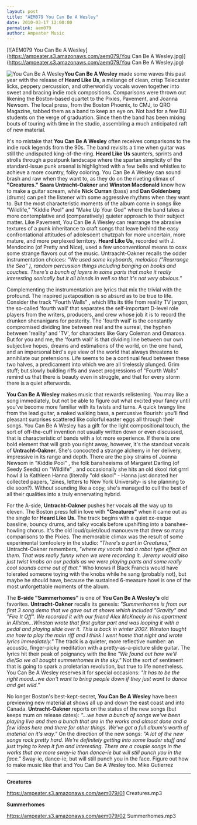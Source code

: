 ```yaml
---
layout: post
title: "AEM079 You Can Be A Wesley"
date: 2010-03-17 12:00:00
permalink: aem079
author: Ampeater Music
---
```

[![AEM079 You Can Be A Wesley](https://ampeater.s3.amazonaws.com/aem079/You Can Be A Wesley.jpg)](https://ampeater.s3.amazonaws.com/aem079/You Can Be A Wesley.jpg)

![](http://ampeatermusic.com/wp-content/uploads/2010/03/You-Can-Be-A-Wesley-300x199.jpg "You Can Be A Wesley")**You Can Be A Wesley** made some waves this past year with the release of **Heard Like Us**, a mélange of clean, crisp Telecaster licks, peppery percussion, and otherworldly vocals woven together into sweet and bracing indie rock compositions. Comparisons were thrown out likening the Boston-based quartet to the Pixies, Pavement, and Joanna Newsom. The local press, from the Boston Phoenix, to CMJ, to QRO Magazine, tabbed them as a band to keep an eye on. Not bad for a few BU students on the verge of graduation. Since then the band has been mixing bouts of touring with time in the studio, assembling a much anticipated raft of new material.

<!-- more -->

It's no mistake that **You Can Be A Wesley** often receives comparisons to the indie rock legends from the 90s. The band revisits a time when guitar was still the undisputed king-of-the-ring. **Heard Like Us**  saunters, sprints and strolls through a postpunk landscape where the spartan simplicity of the standard-issue punk arsenal is highlighted with a few bells and whistles to achieve a more country, folky coloring. You Can Be A Wesley can sound brash and raw when they want to, as they do on the riveting climax of **"Creatures."** **Saara Untracht-Oakner** and **Winston Macdonald** know how to make a guitar scream, while **Nick Curran** (bass) and **Dan Goldenberg** (drums) can pelt the listener with some aggressive rhythms when they want to. But the most characteristic moments of the album come in songs like "Wildlife," "Kiddie Pool" and "Make Up Your God" where the band takes a more contemplative and (comparatively) quieter approach to their subject matter. Like Pavement, You Can Be A Wesley can rearrange the abrasive textures of a punk inheritance to craft songs that leave behind the easy confrontational attitudes of adolescent chutzpah for more uncertain, more mature, and more perplexed territory. **Heard Like Us**, recorded with J. Mendocino (of Pretty and Nice), used a few unconventional means to coax some strange flavors out of the music. Untraacht-Oakner recalls the odder instrumentation choices: _"We used some keyboards, melodica ("Rearrange the Sea" ), random percussion things including banging on books and couches. There's a bunch of layers in some parts that make it really interesting sonically but it all blends in well so that it's not very obvious."_

Complementing the instrumentation are lyrics that mix the trivial with the profound. The inspired juxtaposition is so absurd as to be true to life. Consider the track "Fourth Walls" , which lifts its title from reality TV jargon, the so-called 'fourth wall' that separates the self-important D-level role players from the writers, producers, and crew whose job it is to record the drunken shenanigans for posterity. The 'fourth wall' is the constantly compromised dividing line between real and the surreal, the hyphen between 'reality' and 'TV', for characters like Gary Coleman and Omarosa. But for you and me, the 'fourth wall' is that dividing line between our own subjective hopes, dreams and estimations of the world, on the one hand, and an impersonal bird's eye view of the world that always threatens to annihilate our pretensions. Life seems to be a continual feud between these two halves, a predicament into which we are all tirelessly plunged. Grim stuff; but slowly building riffs and sweet progressions of "Fourth Walls" remind us that there is beauty even in struggle, and that for every storm there is a quiet afterwards.

**You Can Be A Wesley** makes music that rewards relistening. You may like a song immediately, but not be able to figure out what excited your fancy until you've become more familiar with its twists and turns. A quick twangy line from the lead guitar, a naked walking bass, a percussive flourish: you'll find pleasant surprises scattered like colorful easter eggs all through their songs. You Can Be A Wesley has a gift for the light compositional touch, the sort of off-the-cuff invention not usually written down or even discussed, that is characteristic of bands with a lot more experience. If there is one bold element that will grab you right away, however, it's the standout vocals of **Untracht-Oakner**. She's concocted a strange alchemy in her delivery, impressive in its range and depth. There are the pixy strains of Joanna Newsom in "Kiddie Pool" , the folk bansheeisms of Margaret Darling (of Seedy Seeds) on "Wildlife" , and occasionally she hits an old skool riot grrrl howl á la Kathleen Hanna (literally "old skool" - Hanna just donated her collected papers, 'zines, letters to New York University- is she planning to die soon?). Without sounding like a copy, she's managed to cull the best of all their qualities into a truly ennervating hybrid.

For the A-side, **Untracht-Oakner** pushes her vocals all the way up to eleven. The Boston press fell in love with **"Creatures"** when it came out as the single for **Heard Like Us.** The track begins with a quiet xx-esque bassline, bouncy drums, and talky vocals before upshifting into a banshee-howling chorus. It's the old loud/quiet/loud manouevre that drew so many comparisons to the Pixies. The memorable climax was the result of some experimental tomfoolery in the studio: _"There's a part in Creatures,"_ Untracht-Oakner remembers, _"where my vocals had a robot type effect on them. That was really funny when we were recording it. Jeremy would also just twist knobs on our pedals as we were playing parts and some really cool sounds came out of that."_ Who knows if Black Francis would have tolerated someone toying with the knobs while he sang (probably not), but maybe he should have, because the sustained 6-measure howl is one of the most unforgettable moments of the album.

The **B-side "Summerhomes"** is one of **You Can Be A Wesley's** old favorites. **Untracht-Oakner** recalls its genesis: _"Summerhomes is from our first 3 song demo that we gave out at shows which included "Gravity" and "Fire It Off". We recorded it with our friend Alex McKneely in his apartment in Allston...Winston wrote that first guitar part and was looping it with a pedal and playing slide over it. This is back in winter 2007. Winston taught me how to play the main riff and I think I went home that night and wrote lyrics immediately."_ The track is a quieter, more reflective number: an acoustic, finger-picky meditation with a pretty-as-a-picture slide guitar. The lyrics hit their peak of poignancy with the line _"We found out how we'll die/So we all bought summerhomes in the sky."_ Not the sort of sentiment that is going to spark a proletarian revolution, but true to life nonetheless. You Can Be A Wesley reserves it for special occasions: _"It has to be the right mood...we don't want to bring people down if they just want to dance and get wild."_

No longer Boston's best-kept-secret, **You Can Be A Wesley** have been previewing new material at shows all up and down the east coast and into Canada. **Untracht-Oakner** reports on the status of the new songs (but keeps mum on release dates): _"...we have a bunch of songs we've been playing live and then a bunch that are in the works and almost done and a few ideas here and there for other things. We've got a full album's worth of material on it's way."_ On the direction of the new songs: _"A lot of the new songs rock pretty hard. We're definitely getting into some louder stuff and just trying to keep it fun and interesting. There are a couple songs in the works that are more sway-ie than dance-ie but will still punch you in the face."_ Sway-ie, dance-ie, but will still punch you in the face. Figure out how to make music like that and You Can Be A Wesley too. Mike Gutierrez

---

**Creatures**

https://ampeater.s3.amazonaws.com/aem079/01 Creatures.mp3

**Summerhomes**

https://ampeater.s3.amazonaws.com/aem079/02 Summerhomes.mp3

